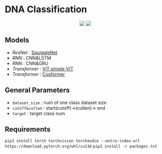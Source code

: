 # DNA Classification
<p align="center">
      <a href="https://www.python.org/">
        <img src="https://img.shields.io/badge/python-3.8-blue.svg?style=for-the-badge&logo=appveyor" /></a>
       <a href= "https://pytorch.org/">
        <img src="https://img.shields.io/badge/PyTorch-1.13-FF0000.svg?style=for-the-badge&logo=appveyor" /></a>
</p>

## Models
- *ResNet* : [SquiggleNet](https://github.com/welch-lab/SquiggleNet)
- *RNN* : CNN&LSTM
- *RNN* : CNN&GRU
- *Transformer* : [ViT,simple-ViT](https://github.com/lucidrains/vit-pytorch#simple-vit)
- *Transformer* : [Cosformer](https://github.com/davidsvy/cosformer-pytorch)

## General Parameters 
- `dataset_size` : num of one class dataset size
- `cutoff&cutlen` : start(cutoff)->(cutlen)-> end
- `target` : target class num

## Requirements
`pip3 install torch torchvision torchaudio --extra-index-url https://download.pytorch.org/whl/cu116`
`pip3 install -r packages.txt`